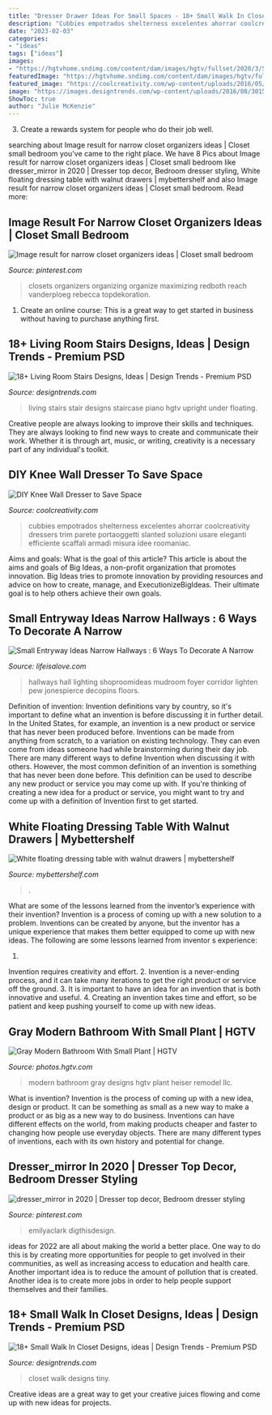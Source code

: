 ```yaml
---
title: "Dresser Drawer Ideas For Small Spaces - 18+ Small Walk In Closet Designs, Ideas"
description: "Cubbies empotrados shelterness excelentes ahorrar coolcreativity dressers trim parete portaoggetti slanted soluzioni usare eleganti efficiente scaffali armadi misura idee roomaniac"
date: "2023-02-03"
categories:
- "ideas"
tags: ["ideas"]
images:
- "https://hgtvhome.sndimg.com/content/dam/images/hgtv/fullset/2020/3/5/0/IO_Heiser-Designs_Modern-Remodel_10.jpg.rend.hgtvcom.966.1449.suffix/1583435627723.jpeg"
featuredImage: "https://hgtvhome.sndimg.com/content/dam/images/hgtv/fullset/2020/3/5/0/IO_Heiser-Designs_Modern-Remodel_10.jpg.rend.hgtvcom.966.1449.suffix/1583435627723.jpeg"
featured_image: "https://coolcreativity.com/wp-content/uploads/2016/05/Install-Knee-Wall-Storage-640x426.jpg"
image: "https://images.designtrends.com/wp-content/uploads/2016/08/30153334/Tiny-Walk-In-Closet-Design-.jpg"
ShowToc: true
author: "Julie McKenzie"
---
```



3. Create a rewards system for people who do their job well.

	

		
searching about Image result for narrow closet organizers ideas | Closet small bedroom you've came to the right place. We have 8 Pics about Image result for narrow closet organizers ideas | Closet small bedroom like dresser_mirror in 2020 | Dresser top decor, Bedroom dresser styling, White floating dressing table with walnut drawers | mybettershelf and also Image result for narrow closet organizers ideas | Closet small bedroom. Read more:
		
    
## Image Result For Narrow Closet Organizers Ideas | Closet Small Bedroom

<img loading=lazy src="https://i.pinimg.com/originals/98/7c/47/987c478461055de32c8b9e290107001a.jpg" onerror="this.onerror=null;this.src='https://tse4.mm.bing.net/th?id=OIP.1MCvgqdEuaCfccQzdsCADAAAAA&amp;pid=15.1';" alt="Image result for narrow closet organizers ideas | Closet small bedroom">

_Source: pinterest.com_

>closets organizers organizing organize maximizing redboth reach vanderploeg rebecca topdekoration. 

	

1. Create an online course: This is a great way to get started in business without having to purchase anything first.

    
## 18+ Living Room Stairs Designs, Ideas | Design Trends - Premium PSD

<img loading=lazy src="https://images.designtrends.com/wp-content/uploads/2016/08/23181503/Small-Living-Room-Stairs.jpeg" onerror="this.onerror=null;this.src='https://tse3.mm.bing.net/th?id=OIP.nOP35w3fg6i3gfliGIgHTQHaE8&amp;pid=15.1';" alt="18+ Living Room Stairs Designs, Ideas | Design Trends - Premium PSD">

_Source: designtrends.com_

>living stairs stair designs staircase piano hgtv upright under floating. 

	

Creative people are always looking to improve their skills and techniques. They are always looking to find new ways to create and communicate their work. Whether it is through art, music, or writing, creativity is a necessary part of any individual's toolkit.

    
## DIY Knee Wall Dresser To Save Space

<img loading=lazy src="https://coolcreativity.com/wp-content/uploads/2016/05/Install-Knee-Wall-Storage-640x426.jpg" onerror="this.onerror=null;this.src='https://tse4.mm.bing.net/th?id=OIP.m_QnPZQr_mI5JQTPmS7jlAHaE7&amp;pid=15.1';" alt="DIY Knee Wall Dresser to Save Space">

_Source: coolcreativity.com_

>cubbies empotrados shelterness excelentes ahorrar coolcreativity dressers trim parete portaoggetti slanted soluzioni usare eleganti efficiente scaffali armadi misura idee roomaniac. 

	

Aims and goals: What is the goal of this article?
This article is about the aims and goals of Big Ideas, a non-profit organization that promotes innovation. Big Ideas tries to promote innovation by providing resources and advice on how to create, manage, and ExecutionizeBigIdeas. Their ultimate goal is to help others achieve their own goals.

    
## Small Entryway Ideas Narrow Hallways : 6 Ways To Decorate A Narrow

<img loading=lazy src="http://lifeisalove.com/wp-content/uploads/2020/08/small-entryway-ideas-narrow-hallways-05.jpg" onerror="this.onerror=null;this.src='https://tse4.mm.bing.net/th?id=OIP.Kufdo1navT-FC0cbg3Mf8QHaLH&amp;pid=15.1';" alt="Small Entryway Ideas Narrow Hallways : 6 Ways To Decorate A Narrow">

_Source: lifeisalove.com_

>hallways hall lighting shoproomideas mudroom foyer corridor lighten pew jonespierce decopins floors. 

	

Definition of invention:
Invention definitions vary by country, so it's important to define what an invention is before discussing it in further detail. In the United States, for example, an invention is a new product or service that has never been produced before. Inventions can be made from anything from scratch, to a variation on existing technology. They can even come from ideas someone had while brainstorming during their day job.
There are many different ways to define Invention when discussing it with others. However, the most common definition of an invention is something that has never been done before. This definition can be used to describe any new product or service you may come up with. If you're thinking of creating a new idea for a product or service, you might want to try and come up with a definition of Invention first to get started.

    
## White Floating Dressing Table With Walnut Drawers | Mybettershelf

<img loading=lazy src="https://static.wixstatic.com/media/60f635_d44b1950ea014c97873d2579aac09ce2~mv2.jpg/v1/fit/w_500,h_500,q_90/file.jpg" onerror="this.onerror=null;this.src='https://tse3.mm.bing.net/th?id=OIP.TzpJKJv6XknkagLWshuUtAHaE7&amp;pid=15.1';" alt="White floating dressing table with walnut drawers | mybettershelf">

_Source: mybettershelf.com_

>. 

	

What are some of the lessons learned from the inventor’s experience with their invention?
Invention is a process of coming up with a new solution to a problem. Inventions can be created by anyone, but the inventor has a unique experience that makes them better equipped to come up with new ideas. The following are some lessons learned from inventor s experience:

1. 
Invention requires creativity and effort.
2. 
Invention is a never-ending process, and it can take many iterations to get the right product or service off the ground.
3. 
It is important to have an idea for an invention that is both innovative and useful. 
4. 
Creating an invention takes time and effort, so be patient and keep pushing yourself to come up with new ideas.

    
## Gray Modern Bathroom With Small Plant | HGTV

<img loading=lazy src="https://hgtvhome.sndimg.com/content/dam/images/hgtv/fullset/2020/3/5/0/IO_Heiser-Designs_Modern-Remodel_10.jpg.rend.hgtvcom.966.1449.suffix/1583435627723.jpeg" onerror="this.onerror=null;this.src='https://tse2.mm.bing.net/th?id=OIP.-1KGAS9e0y1yGUCMf02ZGAHaLH&amp;pid=15.1';" alt="Gray Modern Bathroom With Small Plant | HGTV">

_Source: photos.hgtv.com_

>modern bathroom gray designs hgtv plant heiser remodel llc. 

	

What is invention?
Invention is the process of coming up with a new idea, design or product. It can be something as small as a new way to make a product or as big as a new way to do business. Inventions can have different effects on the world, from making products cheaper and faster to changing how people use everyday objects. There are many different types of inventions, each with its own history and potential for change.

    
## Dresser_mirror In 2020 | Dresser Top Decor, Bedroom Dresser Styling

<img loading=lazy src="https://i.pinimg.com/736x/80/cd/2c/80cd2c31279a8261c4b273af899745f8.jpg" onerror="this.onerror=null;this.src='https://tse3.mm.bing.net/th?id=OIP.VoXdAmGd-DmHF5seq5WPqgHaJ3&amp;pid=15.1';" alt="dresser_mirror in 2020 | Dresser top decor, Bedroom dresser styling">

_Source: pinterest.com_

>emilyaclark digthisdesign. 

	

ideas for 2022 are all about making the world a better place. One way to do this is by creating more opportunities for people to get involved in their communities, as well as increasing access to education and health care. Another important idea is to reduce the amount of pollution that is created. Another idea is to create more jobs in order to help people support themselves and their families.

    
## 18+ Small Walk In Closet Designs, Ideas | Design Trends - Premium PSD

<img loading=lazy src="https://images.designtrends.com/wp-content/uploads/2016/08/30153334/Tiny-Walk-In-Closet-Design-.jpg" onerror="this.onerror=null;this.src='https://tse2.mm.bing.net/th?id=OIP.4xBoa7-hMcjDfqAd1BrZkgHaJ4&amp;pid=15.1';" alt="18+ Small Walk In Closet Designs, ideas | Design Trends - Premium PSD">

_Source: designtrends.com_

>closet walk designs tiny. 

	

Creative ideas are a great way to get your creative juices flowing and come up with new ideas for projects.

